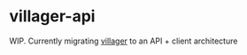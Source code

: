 # villager-api

WIP. Currently migrating [villager](https://github.com/adambrault/villager) to an API + client architecture
